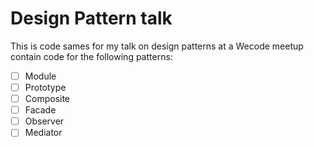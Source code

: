 # Design Pattern talk
This is code sames for my talk on design patterns at a Wecode meetup
contain code for the following patterns:
- [ ] Module
- [ ] Prototype
- [ ] Composite
- [ ] Facade
- [ ] Observer
- [ ] Mediator
